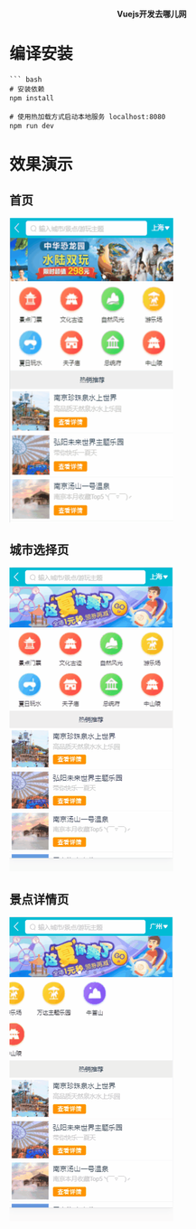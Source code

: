 
#### <center>Vuejs开发去哪儿网 </center>

 
# 编译安装

    ``` bash
    # 安装依赖
    npm install
    
    # 使用热加载方式启动本地服务 localhost:8080
    npm run dev



# 效果演示

## 首页

<img src="./effect_image/index.gif" width="290" height="539"/>


## 城市选择页
<img src="./effect_image/city.gif" width="290" height="539"/>


## 景点详情页
<img src="./effect_image/detail.gif" width="290" height="539"/>



